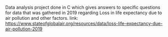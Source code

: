 Data analysis project done in C which gives answers to specific questions for data that was gathered in 2019 regarding Loss in life expectancy due to air pollution and other factors.
link: https://www.stateofglobalair.org/resources/data/loss-life-expectancy-due-air-pollution-2019
